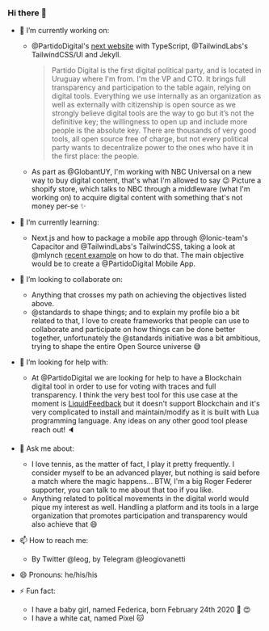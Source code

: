 ### Hi there 👋

- 🔭 I’m currently working on:
  - @PartidoDigital's [next website](https://github.com/PartidoDigital/PartidoDigital-Web-Next) with TypeScript, @TailwindLabs's TailwindCSS/UI and Jekyll. 
  
    > Partido Digital is the first digital political party, and is located in Uruguay where I'm from. I'm the VP and CTO. It brings full transparency and participation to the table again, relying on digital tools. Everything we use internally as an organization as well as externally with citizenship is open source as we strongly believe digital tools are the way to go but it’s not the definitive key; the willingness to open up and include more people is the absolute key. There are thousands of very good tools, all open source free of charge, but not every political party wants to decentralize power to the ones who have it in the first place: the people.
  - As part as @GlobantUY, I'm working with NBC Universal on a new way to buy digital content, that's what I'm allowed to say 😉 Picture a shopify store, which talks to NBC through a middleware (what I'm working on) to acquire digital content with something that's not money per-se ✨

- 🌱 I’m currently learning:
  - Next.js and how to package a mobile app through @Ionic-team's Capacitor and @TailwindLabs's TailwindCSS, taking a look at @mlynch [recent example](https://github.com/mlynch/nextjs-tailwind-capacitor) on how to do that. The main objective would be to create a @PartidoDigital Mobile App.

- 👯 I’m looking to collaborate on:
  - Anything that crosses my path on achieving the objectives listed above.
  - @standards to shape things; and to explain my profile bio a bit related to that, I love to create frameworks that people can use to collaborate and participate on how things can be done better together, unfortunately the @standards initiative was a bit ambitious, trying to shape the entire Open Source universe 😅

- 🤔 I’m looking for help with:
  - At @PartidoDigital we are looking for help to have a Blockchain digital tool in order to use for voting with traces and full transparency. I think the very best tool for this use case at the moment is [LiquidFeedback](https://liquidfeedback.org/) but it doesn't support Blockchain and it's very complicated to install and maintain/modify as it is built with Lua programming language. Any ideas on any other good tool please reach out! 🔈
  
- 💬 Ask me about:
  - I love tennis, as the matter of fact, I play it pretty frequently. I consider myself to be an advanced player, but nothing is said before a match where the magic happens... BTW, I'm a big Roger Federer supporter, you can talk to me about that too if you like.
  - Anything related to political movements in the digital world would pique my interest as well. Handling a platform and its tools in a large organization that promotes participation and transparency would also achieve that 😄

- 📫 How to reach me: 
  - By Twitter @leog, by Telegram @leogiovanetti
  
- 😄 Pronouns: he/his/his

- ⚡ Fun fact: 
  - I have a baby girl, named Federica, born February 24th 2020 👶 😍
  - I have a white cat, named Pixel 🐱 
